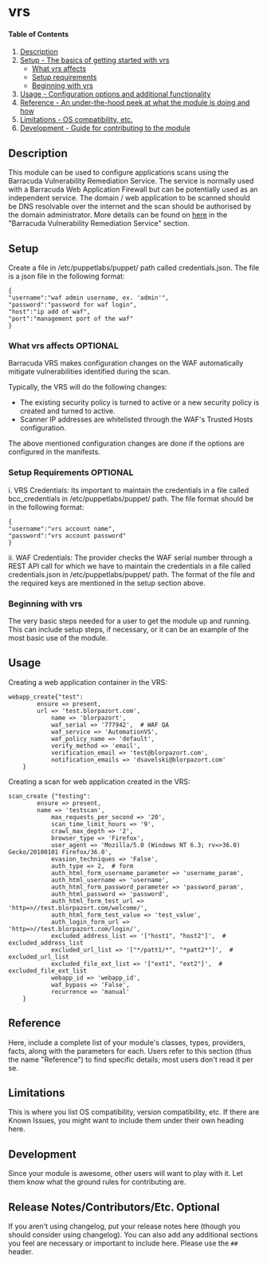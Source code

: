 # vrs

#### Table of Contents

1. [Description](#description)
1. [Setup - The basics of getting started with vrs](#setup)
    * [What vrs affects](#what-vrs-affects)
    * [Setup requirements](#setup-requirements)
    * [Beginning with vrs](#beginning-with-vrs)
1. [Usage - Configuration options and additional functionality](#usage)
1. [Reference - An under-the-hood peek at what the module is doing and how](#reference)
1. [Limitations - OS compatibility, etc.](#limitations)
1. [Development - Guide for contributing to the module](#development)

## Description

This module can be used to configure applications scans using the Barracuda Vulnerability Remediation Service. The service is normally used with a Barracuda Web Application Firewall but can be potentially used as an independent service. The domain / web application to be scanned should be DNS resolvable over the internet and the scan should be authorised by the domain administrator. More details can be found on [here](https://campus.barracuda.com/) in the "Barracuda Vulnerability Remediation Service" section.

## Setup
Create a file in /etc/puppetlabs/puppet/ path called credentials.json. The file is a json file in the following format:

```
{
"username":"waf admin username, ex. 'admin'",
"password":"password for waf login",
"host":"ip add of waf",
"port":"management port of the waf"
}
```
### What vrs affects **OPTIONAL**

Barracuda VRS makes configuration changes on the WAF automatically mitigate vulnerabilities identified during the scan.

Typically, the VRS will do the following changes:
* The existing security policy is turned to active or a new security policy is created and turned to active.
* Scanner IP addresses are whitelisted through the WAF's Trusted Hosts configuration.

The above mentioned configuration changes are done if the options are configured in the manifests.

### Setup Requirements **OPTIONAL**

i. VRS Credentials: Its important to maintain the credentials in a file called bcc_credentials in /etc/puppetlabs/puppet/ path. The file format should be in the following format:

```
{
"username":"vrs account name",
"password":"vrs account password"
}
```
ii. WAF Credentials: The provider checks the WAF serial number through a REST API call for which we have to maintain the credentials in a file called credentials.json in /etc/puppetlabs/puppet/ path. The format of the file and the required keys are mentioned in the setup section above.


### Beginning with vrs

The very basic steps needed for a user to get the module up and running. This
can include setup steps, if necessary, or it can be an example of the most
basic use of the module.

## Usage

Creating a web application container in the VRS:

``` puppet
webapp_create{"test":
		ensure => present,
 		url => 'test.blorpazort.com',
    		name => 'blorpazort',
    		waf_serial => '777942',  # WAF QA
    		waf_service => 'AutomationVS',
    		waf_policy_name => 'default',
    		verify_method => 'email',
    		verification_email => 'test@blorpazort.com',
    		notification_emails => 'dsavelski@blorpazort.com'
	}

```
Creating a scan for web application created in the VRS:

``` puppet
scan_create {"testing":
		ensure => present,
		name => 'testscan',
    		max_requests_per_second => '20',
    		scan_time_limit_hours => '9',
    		crawl_max_depth => '2',
    		browser_type => 'Firefox',
    		user_agent => 'Mozilla/5.0 (Windows NT 6.3; rv=>36.0) Gecko/20100101 Firefox/36.0',
    		evasion_techniques => 'False',
    		auth_type => 2,  # form
    		auth_html_form_username_parameter => 'username_param',
    		auth_html_username => 'username',
    		auth_html_form_password_parameter => 'password_param',
    		auth_html_password => 'password',
    		auth_html_form_test_url => 'http=>//test.blorpazort.com/welcome/',
    		auth_html_form_test_value => 'test_value',
    		auth_login_form_url => 'http=>//test.blorpazort.com/login/',
    		excluded_address_list => '["host1", "host2"]',  # excluded_address_list
    		excluded_url_list => '["*/patt1/*", "*patt2*"]',  # excluded_url_list
    		excluded_file_ext_list => '["ext1", "ext2"]',  # excluded_file_ext_list
    		webapp_id => 'webapp_id',
    		waf_bypass => 'False',
    		recurrence => 'manual'
	}

```
## Reference

Here, include a complete list of your module's classes, types, providers,
facts, along with the parameters for each. Users refer to this section (thus
the name "Reference") to find specific details; most users don't read it per
se.

## Limitations

This is where you list OS compatibility, version compatibility, etc. If there
are Known Issues, you might want to include them under their own heading here.

## Development

Since your module is awesome, other users will want to play with it. Let them
know what the ground rules for contributing are.

## Release Notes/Contributors/Etc. **Optional**

If you aren't using changelog, put your release notes here (though you should
consider using changelog). You can also add any additional sections you feel
are necessary or important to include here. Please use the `## ` header.
